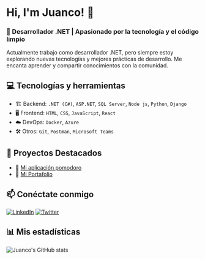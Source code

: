 # Hi, I'm Juanco! 👋  

### 🚀 Desarrollador .NET | Apasionado por la tecnología y el código limpio  

Actualmente trabajo como desarrollador .NET, pero siempre estoy explorando nuevas tecnologías y mejores prácticas de desarrollo. Me encanta aprender y compartir conocimientos con la comunidad.  

## 💻 Tecnologías y herramientas  
- 🏗️ Backend: `.NET (C#)`, `ASP.NET`, `SQL Server`, `Node js`, `Python`, `Django`
- 🖥️ Frontend: `HTML`, `CSS`, `JavaScript`, `React`  
- ☁️ DevOps: `Docker`, `Azure`  
- 🛠️ Otros: `Git`, `Postman`, `Microsoft Teams`  

## 📂 Proyectos Destacados  
- 🔗 [Mi aplicación pomodoro](https://pomodorozen.netlify.app/)  
- 🔗 [Mi Portafolio](https://juancoportafolio.netlify.app/) 

## 📫 Conéctate conmigo  
[![LinkedIn](https://img.shields.io/badge/LinkedIn-blue?style=for-the-badge&logo=linkedin)](https://www.linkedin.com/in/juan-m-cruz-ortiz-b56607283/)
[![Twitter](https://img.shields.io/badge/Twitter-blue?style=for-the-badge&logo=twitter)](https://twitter.com/thejuancoo)  

## 📊 Mis estadísticas  
![Juanco's GitHub stats](https://github-readme-stats.vercel.app/api?username=thejuanco&show_icons=true&theme=dark)  
